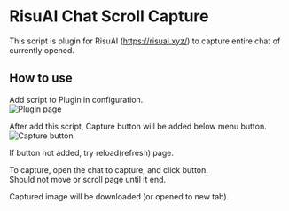 # RisuAI Chat Scroll Capture
This script is plugin for RisuAI (https://risuai.xyz/) to capture entire chat of currently opened.

## How to use
Add script to Plugin in configuration.\
![Plugin page](https://github.com/user-attachments/assets/80491a52-d055-41bb-8edf-8db826292364)

After add this script, Capture button will be added below menu button.\
![Capture button](https://github.com/user-attachments/assets/f6888fb6-9a7c-402a-8a82-eedcdc2bd996)

If button not added, try reload(refresh) page.

To capture, open the chat to capture, and click button.\
Should not move or scroll page until it end.

Captured image will be downloaded (or opened to new tab).
